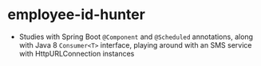 # employee-id-hunter

  - Studies with Spring Boot ```@Component``` and ```@Scheduled``` annotations, along with Java 8 ```Consumer<T>``` interface, playing around with an SMS service with HttpURLConnection instances
